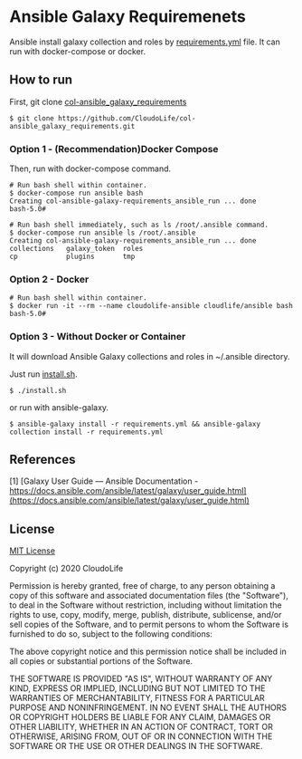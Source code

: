 # Ansible Galaxy Requiremenets

Ansible install galaxy collection and roles by [requirements.yml](./requirements.yml) file. It can run with docker-compose or docker.

## How to run

First, git clone [col-ansible_galaxy_requirements](./)

```shell
$ git clone https://github.com/CloudoLife/col-ansible_galaxy_requirements.git
```

### Option 1 - (Recommendation)Docker Compose

Then, run with docker-compose command.
```shell
# Run bash shell within container.
$ docker-compose run ansible bash
Creating col-ansible-galaxy-requirements_ansible_run ... done
bash-5.0# 
```

```shell
# Run bash shell immediately, such as ls /root/.ansible command.
$ docker-compose run ansible ls /root/.ansible
Creating col-ansible-galaxy-requirements_ansible_run ... done
collections   galaxy_token  roles
cp            plugins       tmp
```

### Option 2 - Docker

```shell
# Run bash shell within container.
$ docker run -it --rm --name cloudolife-ansible cloudlife/ansible bash            
bash-5.0#
```

### Option 3 - Without Docker or Container
It will download Ansible Galaxy collections and roles in ~/.ansible directory.

Just run [install.sh](./install.sh).
```shell
$ ./install.sh
```

or run with ansible-galaxy.

```shell
$ ansible-galaxy install -r requirements.yml && ansible-galaxy collection install -r requirements.yml
```

## References

[1] [Galaxy User Guide — Ansible Documentation - https://docs.ansible.com/ansible/latest/galaxy/user_guide.html](https://docs.ansible.com/ansible/latest/galaxy/user_guide.html)

## License
[MIT License](./License)

Copyright (c) 2020 CloudoLife

Permission is hereby granted, free of charge, to any person obtaining a copy
of this software and associated documentation files (the "Software"), to deal
in the Software without restriction, including without limitation the rights
to use, copy, modify, merge, publish, distribute, sublicense, and/or sell
copies of the Software, and to permit persons to whom the Software is
furnished to do so, subject to the following conditions:

The above copyright notice and this permission notice shall be included in all
copies or substantial portions of the Software.

THE SOFTWARE IS PROVIDED "AS IS", WITHOUT WARRANTY OF ANY KIND, EXPRESS OR
IMPLIED, INCLUDING BUT NOT LIMITED TO THE WARRANTIES OF MERCHANTABILITY,
FITNESS FOR A PARTICULAR PURPOSE AND NONINFRINGEMENT. IN NO EVENT SHALL THE
AUTHORS OR COPYRIGHT HOLDERS BE LIABLE FOR ANY CLAIM, DAMAGES OR OTHER
LIABILITY, WHETHER IN AN ACTION OF CONTRACT, TORT OR OTHERWISE, ARISING FROM,
OUT OF OR IN CONNECTION WITH THE SOFTWARE OR THE USE OR OTHER DEALINGS IN THE
SOFTWARE.